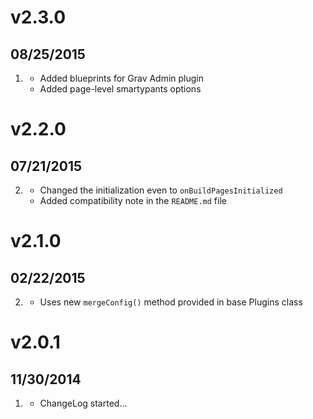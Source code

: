 # v2.3.0
## 08/25/2015

1. [](#improved)
    * Added blueprints for Grav Admin plugin
    * Added page-level smartypants options

# v2.2.0
## 07/21/2015

2. [](#improved)
    * Changed the initialization even to `onBuildPagesInitialized`
    * Added compatibility note in the `README.md` file
    
# v2.1.0
## 02/22/2015

2. [](#improved)
    * Uses new `mergeConfig()` method provided in base Plugins class

# v2.0.1
## 11/30/2014

1. [](#new)
    * ChangeLog started...
